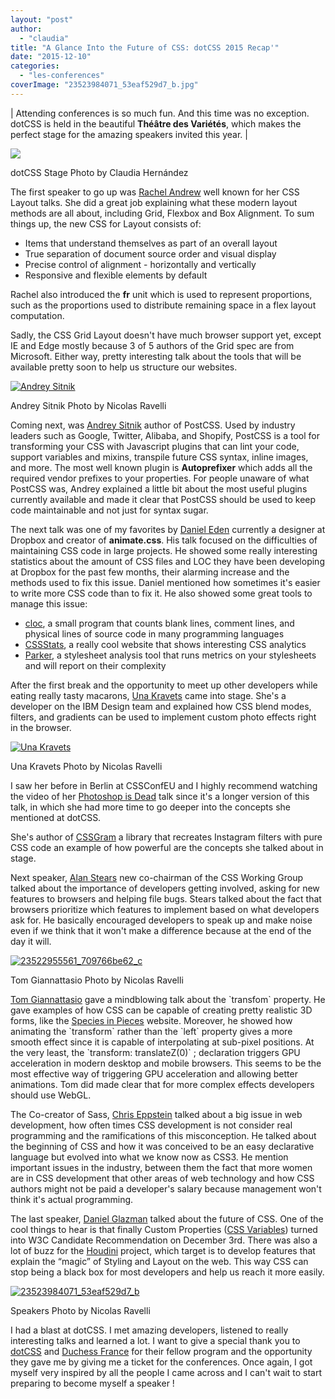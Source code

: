 ```yaml
---
layout: "post"
author: 
  - "claudia"
title: "A Glance Into the Future of CSS: dotCSS 2015 Recap'"
date: "2015-12-10"
categories: 
  - "les-conferences"
coverImage: "23523984071_53eaf529d7_b.jpg"
---
```


| Attending conferences is so much fun. And this time was no exception. dotCSS is held in the beautiful **Théâtre des Variétés**, which makes the perfect stage for the amazing speakers invited this year. |

[![](/assets/2015/12/2015-12-10-futur-of-css-dotcss-2015-overview/12339463_10156192922300411_8426632350468312926_o-1024x768.jpg)](http://www.duchess-france.org/wp-content/uploads/2015/12/12339463_10156192922300411_8426632350468312926_o.jpg)

dotCSS Stage Photo by Claudia Hernández

The first speaker to go up was [Rachel Andrew](https://twitter.com/rachelandrew) well known for her CSS Layout talks. She did a great job explaining what these modern layout methods are all about, including Grid, Flexbox and Box Alignment. To sum things up, the new CSS for Layout consists of:

- Items that understand themselves as part of an overall layout
- True separation of document source order and visual display
- Precise control of alignment - horizontally and vertically
- Responsive and flexible elements by default

Rachel also introduced the **fr** unit which is used to represent proportions, such as the proportions used to distribute remaining space in a flex layout computation.

Sadly, the CSS Grid Layout doesn't have much browser support yet, except IE and Edge mostly because 3 of 5 authors of the Grid spec are from Microsoft. Either way, pretty interesting talk about the tools that will be available pretty soon to help us structure our websites.

[![Andrey Sitnik](/assets/2015/12/2015-12-10-futur-of-css-dotcss-2015-overview/22974541493_de0c8fa172_b-1024x554.jpg)](http://www.duchess-france.org/wp-content/uploads/2015/12/22974541493_de0c8fa172_b.jpg)

Andrey Sitnik Photo by Nicolas Ravelli

Coming next, was [Andrey Sitnik](https://twitter.com/andreysitnik) author of PostCSS. Used by industry leaders such as Google, Twitter, Alibaba, and Shopify, PostCSS is a tool for transforming your CSS with Javascript plugins that can lint your code, support variables and mixins, transpile future CSS syntax, inline images, and more. The most well known plugin is **Autoprefixer** which adds all the required vendor prefixes to your properties. For people unaware of what PostCSS was, Andrey explained a little bit about the most useful plugins currently available and made it clear that PostCSS should be used to keep code maintainable and not just for syntax sugar.

The next talk was one of my favorites by [Daniel Eden](https://twitter.com/_dte) currently a designer at Dropbox and creator of **animate.css**. His talk focused on the difficulties of maintaining CSS code in large projects. He showed some really interesting statistics about the amount of CSS files and LOC they have been developing at Dropbox for the past few months, their alarming increase and the methods used to fix this issue. Daniel mentioned how sometimes it's easier to write more CSS code than to fix it. He also showed some great tools to manage this issue:

- [cloc](https://github.com/AlDanial/cloc), a small program that counts blank lines, comment lines, and physical lines of source code in many programming languages
- [CSSStats](http://cssstats.com/), a really cool website that shows interesting CSS analytics
- [Parker](https://github.com/katiefenn/parker), a stylesheet analysis tool that runs metrics on your stylesheets and will report on their complexity

After the first break and the opportunity to meet up other developers while eating really tasty macarons, [Una Kravets](https://twitter.com/una) came into stage. She's a developer on the IBM Design team and explained how CSS blend modes, filters, and gradients can be used to implement custom photo effects right in the browser.

[![Una Kravets](/assets/2015/12/2015-12-10-futur-of-css-dotcss-2015-overview/23307536080_bf99a241b5_c.jpg)](http://www.duchess-france.org/wp-content/uploads/2015/12/23307536080_bf99a241b5_c.jpg)

Una Kravets Photo by Nicolas Ravelli

I saw her before in Berlin at CSSConfEU and I highly recommend watching the video of her [Photoshop is Dead](https://www.youtube.com/watch?v=LY65F2e4B5w) talk since it's a longer version of this talk, in which she had more time to go deeper into the concepts she mentioned at dotCSS.

She's author of [CSSGram](http://una.im/CSSgram/) a library that recreates Instagram filters with pure CSS code an example of how powerful are the concepts she talked about in stage.

Next speaker, [Alan Stears](https://twitter.com/alanstearns) new co-chairman of the CSS Working Group talked about the importance of developers getting involved, asking for new features to browsers and helping file bugs. Stears talked about the fact that browsers prioritize which features to implement based on what developers ask for. He basically encouraged developers to speak up and make noise even if we think that it won't make a difference because at the end of the day it will.

[![23522955561_709766be62_c](/assets/2015/12/2015-12-10-futur-of-css-dotcss-2015-overview/23522955561_709766be62_c.jpg)](http://www.duchess-france.org/wp-content/uploads/2015/12/23522955561_709766be62_c.jpg)

Tom Giannattasio Photo by Nicolas Ravelli

[Tom Giannattasio](https://twitter.com/attasi) gave a mindblowing talk about the \`transfom\` property. He gave examples of how CSS can be capable of creating pretty realistic 3D forms, like the [Species in Pieces](http://species-in-pieces.com/#) website. Moreover, he showed how animating the \`transform\` rather than the \`left\` property gives a more smooth effect since it is capable of interpolating at sub-pixel positions. At the very least, the \`transform: translateZ(0)\` ; declaration triggers GPU acceleration in modern desktop and mobile browsers. This seems to be the most effective way of triggering GPU acceleration and allowing better animations. Tom did made clear that for more complex effects developers should use WebGL.

The Co-creator of Sass, [Chris Eppstein](https://twitter.com/chriseppstein) talked about a big issue in web development, how often times CSS development is not consider real programming and the ramifications of this misconception. He talked about the beginning of CSS and how it was conceived to be an easy declarative language but evolved into what we know now as CSS3. He mention important issues in the industry, between them the fact that more women are in CSS development that other areas of web technology and how CSS authors might not be paid a developer's salary because management won't think it's actual programming.

The last speaker, [Daniel Glazman](https://twitter.com/glazou) talked about the future of CSS. One of the cool things to hear is that finally Custom Properties ([CSS Variables](http://www.w3.org/TR/css-variables/)) turned into W3C Candidate Recommendation on December 3rd. There was also a lot of buzz for the [Houdini](https://wiki.css-houdini.org/) project, which target is to develop features that explain the “magic” of Styling and Layout on the web. This way CSS can stop being a black box for most developers and help us reach it more easily.

[![23523984071_53eaf529d7_b](/assets/2015/12/2015-12-10-futur-of-css-dotcss-2015-overview/23523984071_53eaf529d7_b-1024x590.jpg)](http://www.duchess-france.org/wp-content/uploads/2015/12/23523984071_53eaf529d7_b.jpg)

Speakers Photo by Nicolas Ravelli

I had a blast at dotCSS. I met amazing developers, listened to really interesting talks and learned a lot. I want to give a special thank you to [dotCSS](http://www.dotcss.io/) and [Duchess France](http://www.duchess-france.org/) for their fellow program and the opportunity they gave me by giving me a ticket for the conferences. Once again, I got myself very inspired by all the people I came across and I can't wait to start preparing to become myself a speaker !
